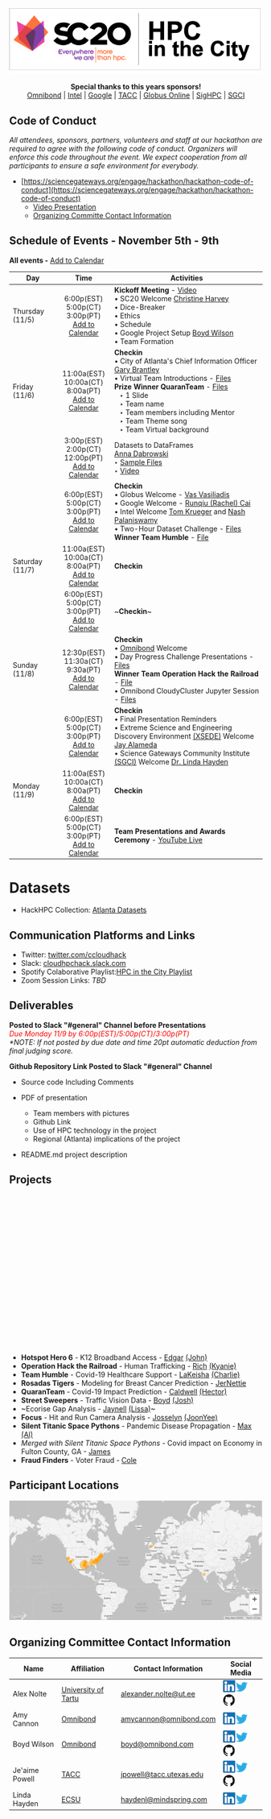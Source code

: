 <HEAD>
  <script src="//cdn.wordart.com/wordart.min.js" async defer></script>
</HEAD>
 
![HPCintheCity](images/HPCinthecity.png)
<p align="center">
  <strong>Special thanks to this years sponsors!</strong><br>
  <a href="http://www.omnibond.com/">Omnibond</a> |
  <a href="http://www.intel.com">Intel</a> |
  <a href="https://cloud.google.com/">Google</a> |
  <a href="http://tacc.utexas.edu">TACC</a> |
  <a href="https://www.globus.org/">Globus Online</a> |
  <a href="http://https://www.sighpc.org/">SigHPC</a> |
  <a href="https://sciencegateways.org/">SGCI</a>
</p>

## [](#code-of-conduct) Code of Conduct
_All attendees, sponsors, partners, volunteers and staff at our hackathon are required to agree with the following code of conduct. Organizers will enforce this code throughout the event. We expect cooperation from all participants to ensure a safe environment for everybody._
- [https://sciencegateways.org/engage/hackathon/hackathon-code-of-conduct](https://sciencegateways.org/engage/hackathon/hackathon-code-of-conduct)
  - [Video Presentation](https://youtu.be/4P8sEZDsKaQ)
  - [Organizing Committe Contact Information](#organizers-contact-information)



## [](#schedule-of-events) Schedule of Events - November 5th - 9th 
**All events -** <a href="ics_files/HPCintheCity-Events.ics">Add to Calendar</a>  


| Day | Time | Activities |
|-----------|:------------------------:|----------------------------|
| Thursday (11/5) | 6:00p(EST)<br>5:00p(CT)<br>3:00p(PT)<br> <a href="ics_files/ThursdayPM.ics">Add to Calendar</a> |  **Kickoff Meeting** - [Video](https://youtu.be/gq4Cemj8LMY) <br> • SC20 Welcome [Christine Harvey](https://www.linkedin.com/in/itsharveytime/) <br> • Dice-Breaker <br> • Ethics <br> • Schedule <br> • Google Project Setup [Boyd Wilson](https://www.linkedin.com/in/boydwilson/) <br> • Team Formation |
| Friday (11/6) | 11:00a(EST)<br>10:00a(CT)<br>8:00a(PT)<br> <a href="ics_files/FridayAM.ics">Add to Calendar</a> |  **Checkin** <br> • City of Atlanta's Chief Information Officer [Gary Brantley](https://www.linkedin.com/in/garybrantley/) <br> • Virtual Team Introductions - [Files](https://github.com/jeaimehp/HackHPC-HPCintheCity20/tree/gh-pages/Team-Introductions) <br> **Prize Winner QuaranTeam** - [Files](https://github.com/jeaimehp/HackHPC-HPCintheCity20/tree/gh-pages/Team-Introductions/QuaranTeam) <br>  &ensp; ‣ 1 Slide <br>  &ensp; ‣ Team name <br>  &ensp; ‣ Team members including Mentor <br>  &ensp; ‣ Team Theme song <br>  &ensp; ‣ Team Virtual background |
|  | 3:00p(EST)<br>2:00p(CT)<br>12:00p(PT)<br> <a href="ics_files/Friday-DataCarpentry.ics">Add to Calendar</a> |  Datasets to DataFrames <br> [Anna Dabrowski](https://www.linkedin.com/in/ajdabrowski/) <br> ‣ [Sample Files](https://github.com/jeaimehp/HackHPC-HPCintheCity20/tree/gh-pages/data-carpentry) <br> ‣ [Video](https://youtu.be/F2RuFIUg998)|
|  | 6:00p(EST)<br>5:00p(CT)<br>3:00p(PT)<br> <a href="ics_files/FridayPM.ics">Add to Calendar</a> |  **Checkin** <br> • Globus Welcome - [Vas Vasiliadis](https://www.linkedin.com/in/vasiliadis/) <br> • Google Welcome - [Runqiu (Rachel) Cai](https://www.linkedin.com/in/rqcai/) <br> • Intel Welcome [Tom Krueger](https://www.linkedin.com/in/tomkrueger1/) and [Nash Palaniswamy](https://www.linkedin.com/in/nash-palaniswamy-045501/)   <br> • Two-Hour Dataset Challenge - [Files](../Dataset-Challenge) <br> **Winner Team Humble** - [File](../Dataset-Challenge/Team%20Humble%20Data%20Set%20Slide.pdf) |
| Saturday (11/7) | 11:00a(EST)<br>10:00a(CT)<br>8:00a(PT)<br> <a href="ics_files/SaturdayAM.ics">Add to Calendar</a> |  **Checkin** |
|  | 6:00p(EST)<br>5:00p(CT)<br>3:00p(PT)<br> <a href="ics_files/SaturdaydayPM.ics">Add to Calendar</a> |  ~**Checkin**~ |
| Sunday (11/8) | 12:30p(EST)<br>11:30a(CT)<br>9:30a(PT)<br> <a href="ics_files/SundayAM.ics">Add to Calendar</a> |  **Checkin** <br> • [Omnibond](http://www.omnibond.com/) Welcome <br> • Day Progress Challenge Presentations - [Files](https://github.com/jeaimehp/HackHPC-HPCintheCity20/blob/gh-pages/Progress-Challenge/) <br> **Winner Team Operation Hack the Railroad** - [File](https://github.com/jeaimehp/HackHPC-HPCintheCity20/blob/gh-pages/Progress-Challenge/Operation-Hack-the-Railroad.pdf)  <br> • Omnibond CloudyCluster Jupyter Session - [Files](https://github.com/jeaimehp/HackHPC-HPCintheCity20/tree/gh-pages/CloudyCluster-Jupyter-Sample-Files)  |
|  | 6:00p(EST)<br>5:00p(CT)<br>3:00p(PT)<br> <a href="ics_files/SundayPM.ics">Add to Calendar</a> |  **Checkin** <br> • Final Presentation Reminders <br> • Extreme Science and Engineering Discovery Environment [(XSEDE)](https://www.xsede.org/) Welcome [Jay Alameda](https://www.linkedin.com/in/jay-alameda-35b97a7/) <br> • Science Gateways Community Institute [(SGCI)](https://sciencegateways.org/) Welcome [Dr. Linda Hayden](https://www.linkedin.com/in/linda-hayden-5a8b424/) |
| Monday (11/9) | 11:00a(EST)<br>10:00a(CT)<br>8:00a(PT)<br> <a href="ics_files/MondayAM.ics">Add to Calendar</a> |  **Checkin** |
|  | 6:00p(EST)<br>5:00p(CT)<br>3:00p(PT)<br> <a href="ics_files/FinalPresentations.ics">Add to Calendar</a> |  **Team Presentations and Awards Ceremony** - [YouTube Live](https://youtu.be/4qJl4JZENck) |

# [](#datasets) Datasets
- HackHPC Collection: [Atlanta Datasets](http://hackhpc.org/data/)


## [](#links) Communication Platforms and Links
- Twitter: [twitter.com/ccloudhack](https://twitter.com/ccloudhack)
- Slack: [cloudhpchack.slack.com](https://cloudhpchack.slack.com)
- Spotify Colaborative Playlist:[HPC in the City Playlist](https://open.spotify.com/playlist/2coSAPXHrSJW87L23J5I5P?si=b4jB4qxvRPWjVMlrXf2ZVg) 
- Zoom Session Links: _TBD_

## [](#deliverables) Deliverables
**Posted to Slack "#general" Channel before Presentations**
<br><i><font color='red'>Due Monday 11/9 by 6:00p(EST)/5:00p(CT)/3:00p(PT)</font></i>
<br>_*NOTE: If not posted by due date and time 20pt automatic deduction from final judging score._

**Github Repository Link Posted to Slack "#general" Channel**
- Source code Including Comments
- PDF of presentation
  - Team members with pictures
  - Github Link
  - Use of HPC technology in the project
  - Regional (Atlanta) implications of the project

- README.md project description

## [](#projects) Projects

<div style="width: 300px; height: 300px;" data-wordart-src="//cdn.wordart.com/json/39rsyqlu1nx0" data-wordart-show-attribution></div> 

- **Hotspot Hero 6** - K12 Broadband Access - [Edgar](https://www.linkedin.com/in/edgargarza7/) [(John)](https://www.linkedin.com/in/john-holly-7264a4b/) 
- **Operation Hack the Railroad** - Human Trafficking - [Rich](https://www.linkedin.com/in/richasay/) [(Kyanie)](https://www.linkedin.com/in/kyanie-waters-6a7425146/) 
- **Team Humble** - Covid-19 Healthcare Support - [LaKeisha](mailto:lakeisharb@gmail.com?subject=[HPC-in-the-City]) [(Charlie)](https://www.linkedin.com/in/charlie-dey-0031317a/) 
- **Rosadas Tigers** - Modeling for Breast Cancer Prediction - [JerNettie](https://www.linkedin.com/in/jaburney/) 
- **QuaranTeam** - Covid-19 Impact Prediction - [Caldwell](https://www.linkedin.com/in/rebecca-caldwell-0434256/) [(Hector)](https://www.linkedin.com/in/hmsiii/) 
- **Street Sweepers** - Traffic Vision Data - [Boyd](https://www.linkedin.com/in/boydwilson/) [(Josh)](https://www.linkedin.com/in/joshua-kissel-201a4895/) 
- ~Ecorise Gap Analysis - [Jaynell](https://www.linkedin.com/in/jaynell-nicholson/) [(Lissa)](https://www.linkedin.com/in/melissa-pearson-089814103/)~ 
- **Focus** - Hit and Run Camera Analysis - [Josselyn](https://www.linkedin.com/in/josselyn-salgado-09b582187/) [(JoonYee)](https://www.linkedin.com/in/jychuah/) 
- **Silent Titanic Space Pythons** - Pandemic Disease Propagation - [Max](https://www.linkedin.com/in/maxcurie/) [(Al)](https://www.linkedin.com/in/alfred-watkins-85890b5/)
- *Merged with Silent Titanic Space Pythons* - Covid impact on Economy in Fulton County, GA - [James](https://www.linkedin.com/in/james-belton-2934226/) 
- **Fraud Finders** - Voter Fraud - [Cole](https://www.linkedin.com/in/cole-mcknight/) 

## [](#participant-locations) Participant Locations

![Participant Locations](images/Participants.png)

## [](#organizing-committee) Organizing Committee Contact Information 

| Name | Affiliation | Contact Information | Social Media
|-----------------------|--------------|----------------------------|----------------------------|
| Alex Nolte| [University of Tartu]( http://www.ut.ee/en)| [alexander.nolte@ut.ee](mailto:alexander.nolte@ut.ee?subject=[HackHPC-SC20]) | [![LinkedIn](images/linkedinicon.jpeg)]( https://www.linkedin.com/in/alexandernolte/)[![Twitter](images/twittericon.png)](https://twitter.com/alexander_nolte)[![Github](images/githubicon.png)](https://alexandernolte.github.io/)|
| Amy Cannon| [Omnibond]( http://www.omnibond.com/)| [amycannon@omnibond.com](mailto:amycannon@omnibond.com?subject=[HackHPC-SC20]) | [![LinkedIn](images/linkedinicon.jpeg)]( https://www.linkedin.com/in/amy-cannon-46230b31/)[![Twitter](images/twittericon.png)](https://twitter.com/amy__cannon) |
| Boyd Wilson| [Omnibond]( http://www.omnibond.com/)| [boyd@omnibond.com](mailto:boyd@omnibond.com?subject=[HackHPC-SC20]) | [![LinkedIn](images/linkedinicon.jpeg)]( https://www.linkedin.com/in/boydwilson/)[![Twitter](images/twittericon.png)](https://twitter.com/boydwilson)[![Github](images/githubicon.png)](https://github.com/omnibond) |
| Je'aime Powell | [TACC](http://www.tacc.utexas.edu/) | [jpowell@tacc.utexas.edu](mailto:jpowell@tacc.utexas.edu?subject=[HackHPC-SC20]) | [![LinkedIn](images/linkedinicon.jpeg)](https://www.linkedin.com/in/jeaimehp/)[![Twitter](images/twittericon.png)](https://twitter.com/jeaimehp)[![Github](images/githubicon.png)](https://github.com/jeaimehp) |
| Linda Hayden | [ECSU](http://nia.ecsu.edu/) | [haydenl@mindspring.com](mailto:haydenl@mindspring.com?subject=[HackHPC-SC20]) | [![LinkedIn](images/linkedinicon.jpeg)]( https://www.linkedin.com/in/linda-hayden-5a8b424/)[![Twitter](images/twittericon.png)](https://twitter.com/lhaydenecsu)|



